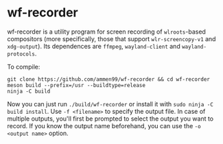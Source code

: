 # wf-recorder

wf-recorder is a utility program for screen recording of `wlroots`-based compositors (more specifically, those that support `wlr-screencopy-v1` and `xdg-output`). Its dependences are `ffmpeg`, `wayland-client` and `wayland-protocols`.

To compile:

```
git clone https://github.com/ammen99/wf-recorder && cd wf-recorder
meson build --prefix=/usr --buildtype=release
ninja -C build
```
Now you can just run `./build/wf-recorder` or install it with `sudo ninja -C build install`. Use `-f <filename>` to specify the output file. In case of multiple outputs, you'll first be prompted to select the output you want to record. If you know the output name beforehand, you can use the `-o <output name>` option. 
